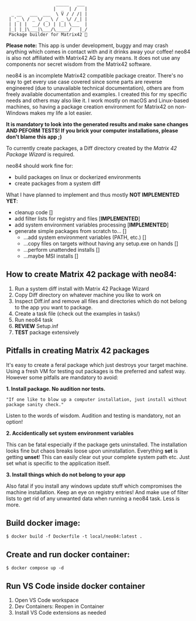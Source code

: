 ```
                   _____   ___ 
                  |  _  | /   |
  _ __   ___  ___  \ V / / /| |
 | '_ \ / _ \/ _ \ / _ \/ /_| |
 | | | |  __/ (_) | |_| \___  |
 |_| |_|\___|\___/\_____/   |_/
 Package builder for Matrix42 🎁
```

__Please note:__ This app is under development, buggy and may crash anything which comes in contact with and it drinks away your coffee! neo84 is also not affiliated with Matrix42 AG by any means. It does not use any components nor secret wisdom from the Matrix42 software.

neo84 is an incomplete Matrix42 compatible package creator. There's no way to get every use case covered since some parts are reverse engineered (due to unavailable technical documentation), others are from freely available documentation and examples. I created this for my specific needs and others may also like it. I work mostly on macOS and Linux-based machines, so having a package creation environment for Matrix42 on non-Windows makes my life a lot easier.

__It is mandatory to look into the generated results and make sane changes AND PEFORM TESTS! If you brick your computer installations, please don't blame this app ;)__

To currently create packages, a Diff directory created by the _Matrix 42 Package Wizard_ is required.

neo84 should work fine for:

* build packages on linux or dockerized environments
* create packages from a system diff

What I have planned to implement and thus mostly __NOT IMPLEMENTED YET__:

* cleanup code []
* add filter lists for registry and files [__IMPLEMENTED__]
* add system environment variables processing [__IMPLEMENTED__]
* generate simple packages from scratch to... []
    * ...add system environment variables (PATH, etc.) []
    * ...copy files on targets without having any setup.exe on hands []
    * ...perform unattended installs []
    * ...maybe MSI installs []

How to create Matrix 42 package with neo84:
---

1. Run a system diff install with Matrix 42 Package Wizard
2. Copy Diff directory on whatever machine you like to work on
3. Inspect Diff.inf and remove all files and directories which do not belong to the app you want to package.
4. Create a task file (check out the examples in tasks/)
5. Run neo84 task
6. __REVIEW__ Setup.inf
7. __TEST__ package extensively

Pitfalls in creating Matrix 42 packages
---

It's easy to create a feral package which just destroys your target machine. Using a fresh VM for testing out packages is the preferred and safest way. However some pitfalls are mandatory to avoid:

__1. Install package. No audition nor tests.__

```
"If one like to blow up a computer installation, just install without package sanity check."
```
Listen to the words of wisdom. Audition and testing is mandatory, not an option!

__2. Accidentically set system environment variables__

This can be fatal especially if the package gets uninstalled. The installation looks fine but chaos breaks loose upon uninstallation. Everything __set__ is getting __unset__! This can easily clear out your complete system path etc. Just set what is specific to the application itself.

__3. Install things which do not belong to your app__

Also fatal if you install any windows update stuff which compromises the machine installation. Keep an eye on registry entries! And make use of filter lists to get rid of any unwanted data when running a neo84 task. Less is more.

Build docker image:
---

```
$ docker build -f Dockerfile -t local/neo84:latest .
```

Create and run docker container:
---

```
$ docker compose up -d
```

Run VS Code inside docker container
---

1. Open VS Code workspace
2. Dev Containers: Reopen in Container
3. Install VS Code extensions as needed